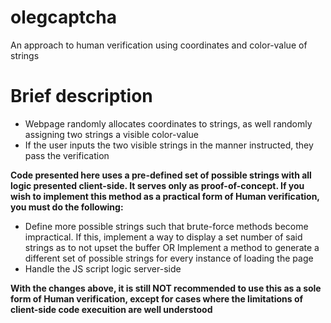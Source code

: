 # olegcaptcha
An approach to human verification using coordinates and color-value of strings

# Brief description 
  - Webpage randomly allocates coordinates to strings, as well randomly assigning two strings a visible color-value
  - If the user inputs the two visible strings in the manner instructed, they pass the verification 
  
<b>Code presented here uses a pre-defined set of possible strings with all logic presented client-side. It serves only as proof-of-concept. If you wish to implement this method as a practical form of Human verification, you must do the following:</b>
  - Define more possible strings such that brute-force methods become impractical. If this, implement a way to display a set number of said strings as to not upset the buffer OR Implement a method to generate a different set of possible strings for every instance of loading the page 
  - Handle the JS script logic server-side
  
<b>With the changes above, it is still NOT recommended to use this as a sole form of Human verification, except for cases where the limitations of client-side code execuition are well understood</b>  
